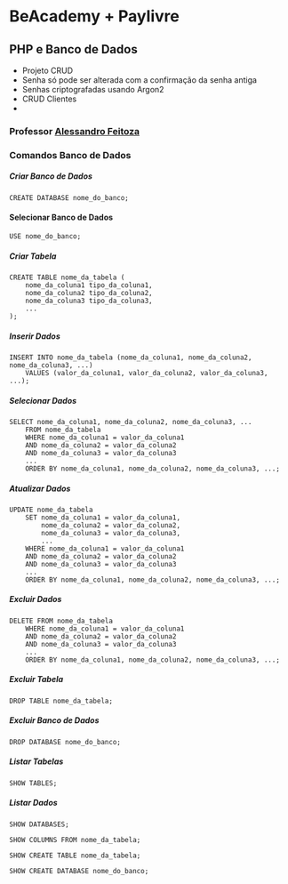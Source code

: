 # BeAcademy + Paylivre

## PHP e Banco de Dados

-   Projeto CRUD
-   Senha só pode ser alterada com a confirmação da senha antiga
-   Senhas criptografadas usando Argon2
-   CRUD Clientes
-   
### Professor [Alessandro Feitoza](https://github.com/alessandrofeitoza)

### Comandos Banco de Dados

##### Criar Banco de Dados

```
CREATE DATABASE nome_do_banco;
```

#### Selecionar Banco de Dados

```
USE nome_do_banco;
```

##### Criar Tabela

```
CREATE TABLE nome_da_tabela (
    nome_da_coluna1 tipo_da_coluna1,
    nome_da_coluna2 tipo_da_coluna2,
    nome_da_coluna3 tipo_da_coluna3,
    ...
);
```

##### Inserir Dados

```
INSERT INTO nome_da_tabela (nome_da_coluna1, nome_da_coluna2, nome_da_coluna3, ...)
    VALUES (valor_da_coluna1, valor_da_coluna2, valor_da_coluna3, ...);
```

##### Selecionar Dados

```
SELECT nome_da_coluna1, nome_da_coluna2, nome_da_coluna3, ...
    FROM nome_da_tabela
    WHERE nome_da_coluna1 = valor_da_coluna1
    AND nome_da_coluna2 = valor_da_coluna2
    AND nome_da_coluna3 = valor_da_coluna3
    ...
    ORDER BY nome_da_coluna1, nome_da_coluna2, nome_da_coluna3, ...;
```

##### Atualizar Dados

```
UPDATE nome_da_tabela
    SET nome_da_coluna1 = valor_da_coluna1,
        nome_da_coluna2 = valor_da_coluna2,
        nome_da_coluna3 = valor_da_coluna3,
        ...
    WHERE nome_da_coluna1 = valor_da_coluna1
    AND nome_da_coluna2 = valor_da_coluna2
    AND nome_da_coluna3 = valor_da_coluna3
    ...
    ORDER BY nome_da_coluna1, nome_da_coluna2, nome_da_coluna3, ...;
```

##### Excluir Dados

```
DELETE FROM nome_da_tabela
    WHERE nome_da_coluna1 = valor_da_coluna1
    AND nome_da_coluna2 = valor_da_coluna2
    AND nome_da_coluna3 = valor_da_coluna3
    ...
    ORDER BY nome_da_coluna1, nome_da_coluna2, nome_da_coluna3, ...;
```

##### Excluir Tabela

```
DROP TABLE nome_da_tabela;
```

##### Excluir Banco de Dados

```
DROP DATABASE nome_do_banco;
```

##### Listar Tabelas

```
SHOW TABLES;
```

##### Listar Dados

```
SHOW DATABASES;
```

```
SHOW COLUMNS FROM nome_da_tabela;
```

```
SHOW CREATE TABLE nome_da_tabela;
```

```
SHOW CREATE DATABASE nome_do_banco;
```
